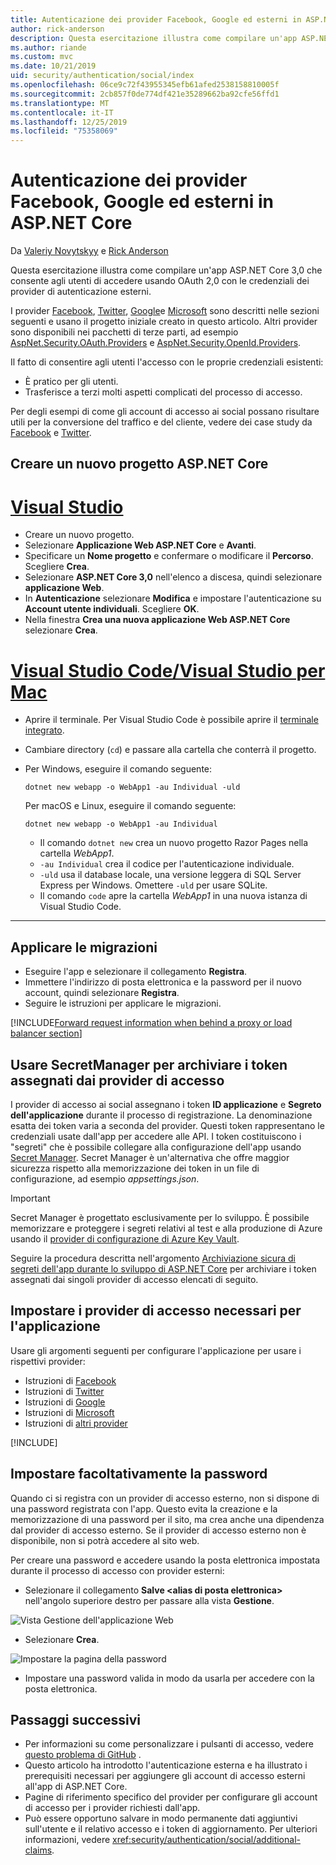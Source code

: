 ```yaml
---
title: Autenticazione dei provider Facebook, Google ed esterni in ASP.NET Core
author: rick-anderson
description: Questa esercitazione illustra come compilare un'app ASP.NET Core usando OAuth 2,0 con provider di autenticazione esterni.
ms.author: riande
ms.custom: mvc
ms.date: 10/21/2019
uid: security/authentication/social/index
ms.openlocfilehash: 06ce9c72f43955345efb61afed2538158810005f
ms.sourcegitcommit: 2cb857f0de774df421e35289662ba92cfe56ffd1
ms.translationtype: MT
ms.contentlocale: it-IT
ms.lasthandoff: 12/25/2019
ms.locfileid: "75358069"
---
```

# <a name="facebook-google-and-external-provider-authentication-in-aspnet-core"></a>Autenticazione dei provider Facebook, Google ed esterni in ASP.NET Core

Da [Valeriy Novytskyy](https://github.com/01binary) e [Rick Anderson](https://twitter.com/RickAndMSFT)

Questa esercitazione illustra come compilare un'app ASP.NET Core 3,0 che consente agli utenti di accedere usando OAuth 2,0 con le credenziali dei provider di autenticazione esterni.

I provider [Facebook](xref:security/authentication/facebook-logins), [Twitter](xref:security/authentication/twitter-logins), [Google](xref:security/authentication/google-logins)e [Microsoft](xref:security/authentication/microsoft-logins) sono descritti nelle sezioni seguenti e usano il progetto iniziale creato in questo articolo. Altri provider sono disponibili nei pacchetti di terze parti, ad esempio [AspNet.Security.OAuth.Providers](https://github.com/aspnet-contrib/AspNet.Security.OAuth.Providers) e [AspNet.Security.OpenId.Providers](https://github.com/aspnet-contrib/AspNet.Security.OpenId.Providers).

Il fatto di consentire agli utenti l'accesso con le proprie credenziali esistenti:

* È pratico per gli utenti.
* Trasferisce a terzi molti aspetti complicati del processo di accesso.

Per degli esempi di come gli account di accesso ai social possano risultare utili per la conversione del traffico e del cliente, vedere dei case study da [Facebook](https://www.facebook.com/unsupportedbrowser) e [Twitter](https://dev.twitter.com/resources/case-studies).

## <a name="create-a-new-aspnet-core-project"></a>Creare un nuovo progetto ASP.NET Core

# <a name="visual-studiotabvisual-studio"></a>[Visual Studio](#tab/visual-studio)

* Creare un nuovo progetto.
* Selezionare **Applicazione Web ASP.NET Core** e **Avanti**.
* Specificare un **Nome progetto** e confermare o modificare il **Percorso**. Scegliere **Crea**.
* Selezionare **ASP.NET Core 3,0** nell'elenco a discesa, quindi selezionare **applicazione Web**.
* In **Autenticazione** selezionare **Modifica** e impostare l'autenticazione su **Account utente individuali**. Scegliere **OK**.
* Nella finestra **Crea una nuova applicazione Web ASP.NET Core** selezionare **Crea**.

# <a name="visual-studio-code--visual-studio-for-mactabvisual-studio-codevisual-studio-mac"></a>[Visual Studio Code/Visual Studio per Mac](#tab/visual-studio-code+visual-studio-mac)

* Aprire il terminale.  Per Visual Studio Code è possibile aprire il [terminale integrato](https://code.visualstudio.com/docs/editor/integrated-terminal).

* Cambiare directory (`cd`) e passare alla cartella che conterrà il progetto.

* Per Windows, eseguire il comando seguente:

  ```dotnetcli
  dotnet new webapp -o WebApp1 -au Individual -uld
  ```

  Per macOS e Linux, eseguire il comando seguente:

  ```dotnetcli
  dotnet new webapp -o WebApp1 -au Individual
  ```

  * Il comando `dotnet new` crea un nuovo progetto Razor Pages nella cartella *WebApp1*.
  * `-au Individual` crea il codice per l'autenticazione individuale.
  * `-uld` usa il database locale, una versione leggera di SQL Server Express per Windows. Omettere `-uld` per usare SQLite.
  * Il comando `code` apre la cartella *WebApp1* in una nuova istanza di Visual Studio Code.

---

## <a name="apply-migrations"></a>Applicare le migrazioni

* Eseguire l'app e selezionare il collegamento **Registra**.
* Immettere l'indirizzo di posta elettronica e la password per il nuovo account, quindi selezionare **Registra**.
* Seguire le istruzioni per applicare le migrazioni.

[!INCLUDE[Forward request information when behind a proxy or load balancer section](includes/forwarded-headers-middleware.md)]

## <a name="use-secretmanager-to-store-tokens-assigned-by-login-providers"></a>Usare SecretManager per archiviare i token assegnati dai provider di accesso

I provider di accesso ai social assegnano i token **ID applicazione** e **Segreto dell'applicazione** durante il processo di registrazione. La denominazione esatta dei token varia a seconda del provider. Questi token rappresentano le credenziali usate dall'app per accedere alle API. I token costituiscono i "segreti" che è possibile collegare alla configurazione dell'app usando [Secret Manager](xref:security/app-secrets#secret-manager). Secret Manager è un'alternativa che offre maggior sicurezza rispetto alla memorizzazione dei token in un file di configurazione, ad esempio *appsettings.json*.

> [!IMPORTANT]
> Secret Manager è progettato esclusivamente per lo sviluppo. È possibile memorizzare e proteggere i segreti relativi al test e alla produzione di Azure usando il [provider di configurazione di Azure Key Vault](xref:security/key-vault-configuration).

Seguire la procedura descritta nell'argomento [Archiviazione sicura di segreti dell'app durante lo sviluppo di ASP.NET Core](xref:security/app-secrets) per archiviare i token assegnati dai singoli provider di accesso elencati di seguito.

## <a name="setup-login-providers-required-by-your-application"></a>Impostare i provider di accesso necessari per l'applicazione

Usare gli argomenti seguenti per configurare l'applicazione per usare i rispettivi provider:

* Istruzioni di [Facebook](xref:security/authentication/facebook-logins)
* Istruzioni di [Twitter](xref:security/authentication/twitter-logins)
* Istruzioni di [Google](xref:security/authentication/google-logins)
* Istruzioni di [Microsoft](xref:security/authentication/microsoft-logins)
* Istruzioni di [altri provider](xref:security/authentication/otherlogins)

[!INCLUDE[](includes/chain-auth-providers.md)]

## <a name="optionally-set-password"></a>Impostare facoltativamente la password

Quando ci si registra con un provider di accesso esterno, non si dispone di una password registrata con l'app. Questo evita la creazione e la memorizzazione di una password per il sito, ma crea anche una dipendenza dal provider di accesso esterno. Se il provider di accesso esterno non è disponibile, non si potrà accedere al sito web.

Per creare una password e accedere usando la posta elettronica impostata durante il processo di accesso con provider esterni:

* Selezionare il collegamento **Salve &lt;alias di posta elettronica&gt;** nell'angolo superiore destro per passare alla vista **Gestione**.

![Vista Gestione dell'applicazione Web](index/_static/pass1a.png)

* Selezionare **Crea**.

![Impostare la pagina della password](index/_static/pass2a.png)

* Impostare una password valida in modo da usarla per accedere con la posta elettronica.

## <a name="next-steps"></a>Passaggi successivi

* Per informazioni su come personalizzare i pulsanti di accesso, vedere [questo problema di GitHub](https://github.com/aspnet/AspNetCore.Docs/issues/10563) .
* Questo articolo ha introdotto l'autenticazione esterna e ha illustrato i prerequisiti necessari per aggiungere gli account di accesso esterni all'app di ASP.NET Core.
* Pagine di riferimento specifico del provider per configurare gli account di accesso per i provider richiesti dall'app.
* Può essere opportuno salvare in modo permanente dati aggiuntivi sull'utente e il relativo accesso e i token di aggiornamento. Per ulteriori informazioni, vedere <xref:security/authentication/social/additional-claims>.
